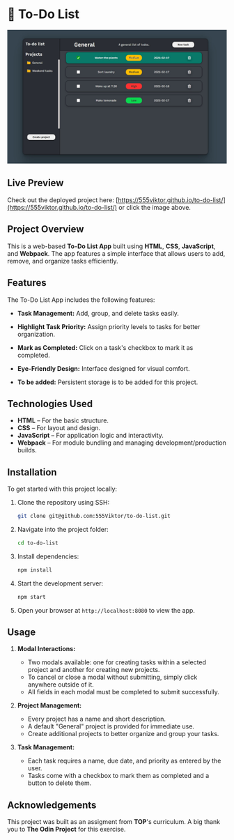 # 📝 To-Do List

[![Screenshot](./src/assets/to-do-list-preview.jpg)](https://555viktor.github.io/to-do-list/)

## Live Preview  
Check out the deployed project here: [https://555viktor.github.io/to-do-list/](https://555viktor.github.io/to-do-list/) or click the image above.

## Project Overview  
This is a web-based **To-Do List App** built using **HTML**, **CSS**, **JavaScript**, and **Webpack**. The app features a simple interface that allows users to add, remove, and organize tasks efficiently.

## Features  
The To-Do List App includes the following features:

- **Task Management:** Add, group, and delete tasks easily.
- **Highlight Task Priority:** Assign priority levels to tasks for better organization.
- **Mark as Completed:** Click on a task's checkbox to mark it as completed.
- **Eye-Friendly Design:** Interface designed for visual comfort.
  
- **To be added:** Persistent storage is to be added for this project.

## Technologies Used  
- **HTML** – For the basic structure.
- **CSS** – For layout and design.
- **JavaScript** – For application logic and interactivity.
- **Webpack** – For module bundling and managing development/production builds.

## Installation  
To get started with this project locally:

1. Clone the repository using SSH:
   ```bash
   git clone git@github.com:555Viktor/to-do-list.git
   ```

2. Navigate into the project folder:
   ```bash
   cd to-do-list
   ```

3. Install dependencies:
   ```bash
   npm install
   ```

4. Start the development server:
   ```bash
   npm start
   ```

5. Open your browser at `http://localhost:8080` to view the app.

## Usage

1. **Modal Interactions:**  
   - Two modals available: one for creating tasks within a selected project and another for creating new projects.
   - To cancel or close a modal without submitting, simply click anywhere outside of it.
   - All fields in each modal must be completed to submit successfully.

2. **Project Management:**  
   - Every project has a name and short description.
   - A default "General" project is provided for immediate use.
   - Create additional projects to better organize and group your tasks.

3. **Task Management:**  
   - Each task requires a name, due date, and priority as entered by the user.
   - Tasks come with a checkbox to mark them as completed and a button to delete them.
  

## Acknowledgements  
This project was built as an assigment from **TOP**'s curriculum. A big thank you to **The Odin Project** for this exercise.
